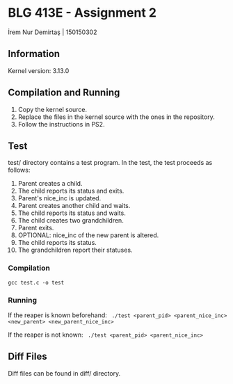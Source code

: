 # BLG 413E - Assignment 2
İrem Nur Demirtaş | 150150302

## Information
Kernel version: 3.13.0

## Compilation and Running
1. Copy the kernel source. 
2. Replace the files in the kernel source with the ones in the repository.
3. Follow the instructions in PS2.

## Test
test/ directory contains a test program. In the test, the test proceeds as follows:
1. Parent creates a child.
2. The child reports its status and exits.
3. Parent's nice_inc is updated.
4. Parent creates another child and waits.
5. The child reports its status and waits.
6. The child creates two grandchildren.
7. Parent exits.
8. OPTIONAL: nice_inc of the new parent is altered.
9. The child reports its status.
10. The grandchildren report their statuses.

### Compilation
``` gcc test.c -o test ```

### Running
If the reaper is known beforehand:
``` ./test <parent_pid> <parent_nice_inc> <new_parent> <new_parent_nice_inc>```

If the reaper is not known:
``` ./test <parent_pid> <parent_nice_inc>```

## Diff Files
Diff files can be found in diff/ directory.